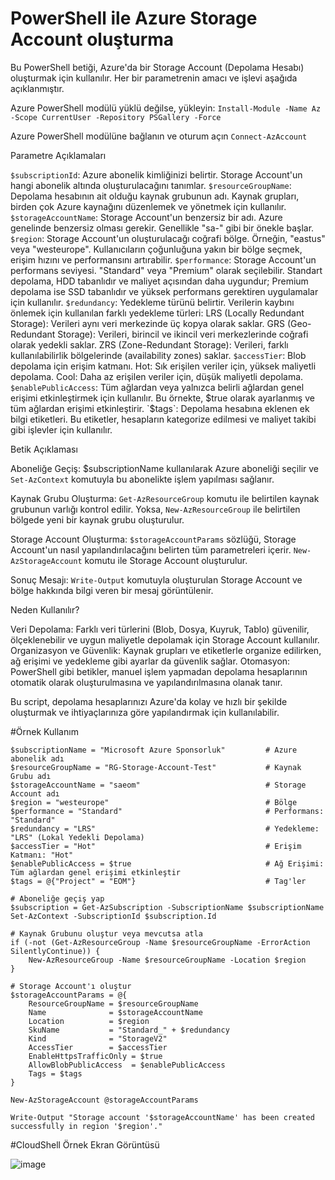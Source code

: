 # PowerShell ile Azure Storage Account oluşturma
Bu PowerShell betiği, Azure'da bir Storage Account (Depolama Hesabı) oluşturmak için kullanılır. Her bir parametrenin amacı ve işlevi aşağıda açıklanmıştır.

Azure PowerShell modülü yüklü değilse, yükleyin:
`Install-Module -Name Az -Scope CurrentUser -Repository PSGallery -Force`

Azure PowerShell modülüne bağlanın ve oturum açın
`Connect-AzAccount`

Parametre Açıklamaları

  `$subscriptionId`: Azure abonelik kimliğinizi belirtir. Storage Account'un hangi abonelik altında oluşturulacağını tanımlar.
  `$resourceGroupName`: Depolama hesabının ait olduğu kaynak grubunun adı. Kaynak grupları, birden çok Azure kaynağını düzenlemek ve yönetmek için kullanılır.
  `$storageAccountName`: Storage Account'un benzersiz bir adı. Azure genelinde benzersiz olması gerekir. Genellikle "sa-" gibi bir önekle başlar.
  `$region`: Storage Account'un oluşturulacağı coğrafi bölge. Örneğin, "eastus" veya "westeurope". Kullanıcıların çoğunluğuna yakın bir bölge seçmek, erişim hızını ve performansını artırabilir.
  `$performance`: Storage Account'un performans seviyesi. "Standard" veya "Premium" olarak seçilebilir. Standart depolama, HDD tabanlıdır ve maliyet açısından daha uygundur; Premium depolama ise SSD tabanlıdır ve yüksek performans gerektiren uygulamalar için kullanılır.
  `$redundancy`: Yedekleme türünü belirtir. Verilerin kaybını önlemek için kullanılan farklı yedekleme türleri:
        LRS (Locally Redundant Storage): Verileri aynı veri merkezinde üç kopya olarak saklar.
        GRS (Geo-Redundant Storage): Verileri, birincil ve ikincil veri merkezlerinde coğrafi olarak yedekli saklar.
        ZRS (Zone-Redundant Storage): Verileri, farklı kullanılabilirlik bölgelerinde (availability zones) saklar.
  `$accessTier`: Blob depolama için erişim katmanı.
        Hot: Sık erişilen veriler için, yüksek maliyetli depolama.
        Cool: Daha az erişilen veriler için, düşük maliyetli depolama.
  `$enablePublicAccess`: Tüm ağlardan veya yalnızca belirli ağlardan genel erişimi etkinleştirmek için kullanılır. Bu örnekte, $true olarak ayarlanmış ve tüm ağlardan erişimi etkinleştirir.
  `$tags`: Depolama hesabına eklenen ek bilgi etiketleri. Bu etiketler, hesapların kategorize edilmesi ve maliyet takibi gibi işlevler için kullanılır.

Betik Açıklaması

  Aboneliğe Geçiş:
        $subscriptionName kullanılarak Azure aboneliği seçilir ve `Set-AzContext` komutuyla bu abonelikte işlem yapılması sağlanır.

  Kaynak Grubu Oluşturma:
        `Get-AzResourceGroup` komutu ile belirtilen kaynak grubunun varlığı kontrol edilir. Yoksa, `New-AzResourceGroup` ile belirtilen bölgede yeni bir kaynak grubu oluşturulur.

  Storage Account Oluşturma:
        `$storageAccountParams` sözlüğü, Storage Account'un nasıl yapılandırılacağını belirten tüm parametreleri içerir. `New-AzStorageAccount` komutu ile Storage Account oluşturulur.

  Sonuç Mesajı:
        `Write-Output` komutuyla oluşturulan Storage Account ve bölge hakkında bilgi veren bir mesaj görüntülenir.

Neden Kullanılır?

  Veri Depolama: Farklı veri türlerini (Blob, Dosya, Kuyruk, Tablo) güvenilir, ölçeklenebilir ve uygun maliyetle depolamak için Storage Account kullanılır.
  Organizasyon ve Güvenlik: Kaynak grupları ve etiketlerle organize edilirken, ağ erişimi ve yedekleme gibi ayarlar da güvenlik sağlar.
  Otomasyon: PowerShell gibi betikler, manuel işlem yapmadan depolama hesaplarının otomatik olarak oluşturulmasına ve yapılandırılmasına olanak tanır.

Bu script, depolama hesaplarınızı Azure'da kolay ve hızlı bir şekilde oluşturmak ve ihtiyaçlarınıza göre yapılandırmak için kullanılabilir.

#Örnek Kullanım
```
$subscriptionName = "Microsoft Azure Sponsorluk"         # Azure abonelik adı
$resourceGroupName = "RG-Storage-Account-Test"           # Kaynak Grubu adı
$storageAccountName = "saeom"                            # Storage Account adı
$region = "westeurope"                                   # Bölge
$performance = "Standard"                                # Performans: "Standard"
$redundancy = "LRS"                                      # Yedekleme: "LRS" (Lokal Yedekli Depolama)
$accessTier = "Hot"                                      # Erişim Katmanı: "Hot"
$enablePublicAccess = $true                              # Ağ Erişimi: Tüm ağlardan genel erişimi etkinleştir
$tags = @{"Project" = "EOM"}                             # Tag'ler

# Aboneliğe geçiş yap
$subscription = Get-AzSubscription -SubscriptionName $subscriptionName
Set-AzContext -SubscriptionId $subscription.Id

# Kaynak Grubunu oluştur veya mevcutsa atla
if (-not (Get-AzResourceGroup -Name $resourceGroupName -ErrorAction SilentlyContinue)) {
    New-AzResourceGroup -Name $resourceGroupName -Location $region
}

# Storage Account'ı oluştur
$storageAccountParams = @{
    ResourceGroupName = $resourceGroupName
    Name              = $storageAccountName
    Location          = $region
    SkuName           = "Standard_" + $redundancy
    Kind              = "StorageV2"
    AccessTier        = $accessTier
    EnableHttpsTrafficOnly = $true
    AllowBlobPublicAccess  = $enablePublicAccess
    Tags = $tags
}

New-AzStorageAccount @storageAccountParams

Write-Output "Storage account '$storageAccountName' has been created successfully in region '$region'."
```
#CloudShell Örnek Ekran Görüntüsü

![image](https://github.com/EmreOzanMemis/AzureStorageAccount/assets/63871298/e5bf853b-4735-40cd-9df4-0448b4487616)

